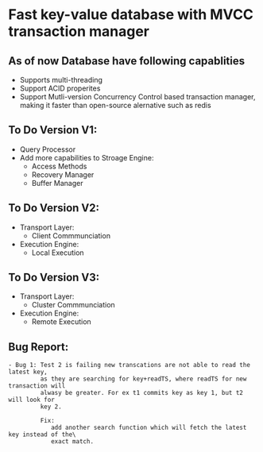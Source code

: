 # Fast key-value database with MVCC transaction manager

## As of now Database have following capablities

  - Supports multi-threading
  - Support ACID properites
  - Support Mutli-version Concurrency Control based transaction manager, making it faster than open-source alernative such as redis

## To Do Version V1:

  - Query Processor
  - Add more capabilities to Stroage Engine:
     - Access Methods
     - Recovery Manager
     - Buffer Manager

## To Do Version V2:
  - Transport Layer:
      - Client Commmunciation
  - Execution Engine:
      - Local Execution

## To Do Version V3:
  - Transport Layer:
      - Cluster Commmunciation
  - Execution Engine:
      - Remote Execution
        
## Bug Report:
    - Bug 1: Test 2 is failing new transcations are not able to read the latest key, 
             as they are searching for key+readTS, where readTS for new transaction will
             alwasy be greater. For ex t1 commits key as key 1, but t2 will look for
             key 2.

             Fix:
                add another search function which will fetch the latest key instead of the\
                exact match.


 